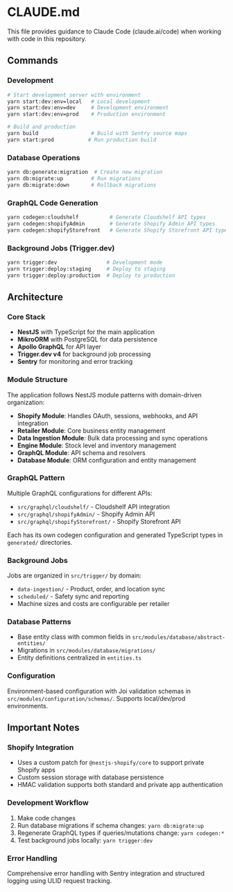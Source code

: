 # CLAUDE.md

This file provides guidance to Claude Code (claude.ai/code) when working with code in this repository.

## Commands

### Development
```bash
# Start development server with environment
yarn start:dev:env=local   # Local development
yarn start:dev:env=dev     # Development environment
yarn start:dev:env=prod    # Production environment

# Build and production
yarn build                 # Build with Sentry source maps
yarn start:prod           # Run production build
```

### Database Operations
```bash
yarn db:generate:migration  # Create new migration
yarn db:migrate:up         # Run migrations
yarn db:migrate:down       # Rollback migrations
```

### GraphQL Code Generation
```bash
yarn codegen:cloudshelf          # Generate Cloudshelf API types
yarn codegen:shopifyAdmin        # Generate Shopify Admin API types
yarn codegen:shopifyStorefront   # Generate Shopify Storefront API types
```

### Background Jobs (Trigger.dev)
```bash
yarn trigger:dev                # Development mode
yarn trigger:deploy:staging     # Deploy to staging
yarn trigger:deploy:production  # Deploy to production
```

## Architecture

### Core Stack
- **NestJS** with TypeScript for the main application
- **MikroORM** with PostgreSQL for data persistence
- **Apollo GraphQL** for API layer
- **Trigger.dev v4** for background job processing
- **Sentry** for monitoring and error tracking

### Module Structure
The application follows NestJS module patterns with domain-driven organization:

- **Shopify Module**: Handles OAuth, sessions, webhooks, and API integration
- **Retailer Module**: Core business entity management
- **Data Ingestion Module**: Bulk data processing and sync operations
- **Engine Module**: Stock level and inventory management
- **GraphQL Module**: API schema and resolvers
- **Database Module**: ORM configuration and entity management

### GraphQL Pattern
Multiple GraphQL configurations for different APIs:
- `src/graphql/cloudshelf/` - Cloudshelf API integration
- `src/graphql/shopifyAdmin/` - Shopify Admin API
- `src/graphql/shopifyStorefront/` - Shopify Storefront API

Each has its own codegen configuration and generated TypeScript types in `generated/` directories.

### Background Jobs
Jobs are organized in `src/trigger/` by domain:
- `data-ingestion/` - Product, order, and location sync
- `scheduled/` - Safety sync and reporting
- Machine sizes and costs are configurable per retailer

### Database Patterns
- Base entity class with common fields in `src/modules/database/abstract-entities/`
- Migrations in `src/modules/database/migrations/`
- Entity definitions centralized in `entities.ts`

### Configuration
Environment-based configuration with Joi validation schemas in `src/modules/configuration/schemas/`. Supports local/dev/prod environments.

## Important Notes

### Shopify Integration
- Uses a custom patch for `@nestjs-shopify/core` to support private Shopify apps
- Custom session storage with database persistence
- HMAC validation supports both standard and private app authentication

### Development Workflow
1. Make code changes
2. Run database migrations if schema changes: `yarn db:migrate:up`
3. Regenerate GraphQL types if queries/mutations change: `yarn codegen:*`
4. Test background jobs locally: `yarn trigger:dev`

### Error Handling
Comprehensive error handling with Sentry integration and structured logging using ULID request tracking.